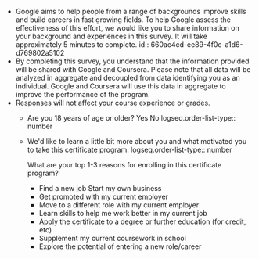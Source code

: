 - Google aims to help people from a range of backgrounds improve skills and build careers in fast growing fields. To help Google assess the effectiveness of this effort, we would like you to share information on your background and experiences in this survey. It will take approximately 5 minutes to complete. 
  id:: 660ac4cd-ee89-4f0c-a1d6-d769802a5102
- By completing this survey, you understand that the information provided will be shared with Google and Coursera. Please note that all data will be analyzed in aggregate and decoupled from data identifying you as an individual. Google and Coursera will use this data in aggregate to improve the performance of the program.
- Responses will not affect your course experience or grades.
	- Are you 18 years of age or older? Yes No
	  logseq.order-list-type:: number
	- We'd like to learn a little bit more about you and what motivated you to take this certificate program. 
	  logseq.order-list-type:: number
	  
	  What are your top 1-3 reasons for enrolling in this certificate program?
		- Find a new job Start my own business
		- Get promoted with my current employer
		- Move to a different role with my current employer
		- Learn skills to help me work better in my current job
		- Apply the certificate to a degree or further education (for credit, etc)
		- Supplement my current coursework in school
		- Explore the potential of entering a new role/career